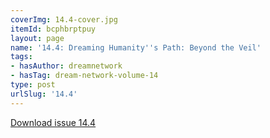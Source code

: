 ```yaml
---
coverImg: 14.4-cover.jpg
itemId: bcphbrptpuy
layout: page
name: '14.4: Dreaming Humanity''s Path: Beyond the Veil'
tags:
- hasAuthor: dreamnetwork
- hasTag: dream-network-volume-14
type: post
urlSlug: '14.4'
---
```

<a href="../files/pdfs/Volume_14/14.4-Dream-Network_Volume-14_No-4.pdf" download="">Download issue 14.4</a>